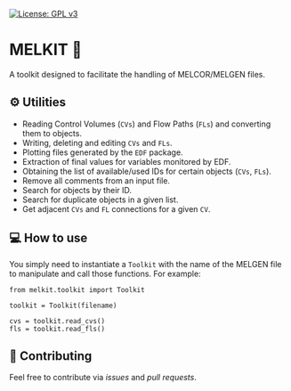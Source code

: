 [![License: GPL v3](https://img.shields.io/badge/License-GPLv3-blue.svg)](https://www.gnu.org/licenses/gpl-3.0)

# MELKIT 🧰

A toolkit designed to facilitate the handling of MELCOR/MELGEN files.

## ⚙️ Utilities

- Reading Control Volumes (`CVs`) and Flow Paths (`FLs`) and converting them to objects.
- Writing, deleting and editing `CVs` and `FLs`.
- Plotting files generated by the `EDF` package.
- Extraction of final values for variables monitored by EDF.
- Obtaining the list of available/used IDs for certain objects (`CVs`, `FLs`).
- Remove all comments from an input file.
- Search for objects by their ID.
- Search for duplicate objects in a given list.
- Get adjacent `CVs` and `FL` connections for a given `CV`.

## 💻 How to use

You simply need to instantiate a `Toolkit` with the name of the MELGEN file to manipulate and call those functions. For example:

```
from melkit.toolkit import Toolkit

toolkit = Toolkit(filename)

cvs = toolkit.read_cvs()
fls = toolkit.read_fls()
```

## 👐 Contributing

Feel free to contribute via _issues_ and _pull requests_.